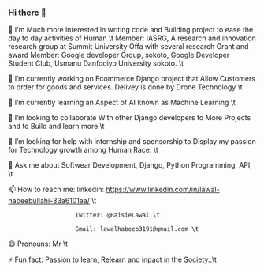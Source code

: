 ### Hi there 👋
🔭 I'm Much more interested in writing code and Building project to ease the day to day activities of Human \t
Member: IASRG, A research and innovation research group at Summit University Offa with several research Grant and award
Member: Google developer Group, sokoto, Google Developer Student Club, Usmanu Danfodiyo University sokoto. \t

🔭 I’m currently working on Ecommerce Django project that Allow Customers to order for goods and services. Delivey is done by Drone Technology \t

🌱 I’m currently learning an Aspect of AI known as Machine Learning \t

👯 I’m looking to collaborate With other Django developers to More Projects and to Build and learn more \t

🤔 I’m looking for help with internship and sponsorship to Display my passion for Technology growth among Human Race. \t

💬 Ask me about Softwear Development, Django, Python Programming, API, \t

📫 How to reach me: linkedin: https://www.linkedin.com/in/lawal-habeebullahi-33a6101aa/ \t

                       Twitter: @BaisieLawal \t
                       
                       Gmail: lawalhabeeb3191@gmail.com \t
                       
😄 Pronouns: Mr \t

⚡ Fun fact: Passion to learn, Relearn and inpact in the Society..\t


